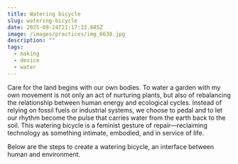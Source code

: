 ```yaml
---
title: Watering bicycle
slug: watering-bicycle
date: 2025-09-24T21:17:33.685Z
image: /images/practices/img_6638.jpg
description: ""
tags:
  - making
  - device
  - water
---
```

Care for the land begins with our own bodies. To water a garden with my own movement is not only an act of nurturing plants, but also of rebalancing the relationship between human energy and ecological cycles. Instead of relying on fossil fuels or industrial systems, we choose to pedal and to let our rhythm become the pulse that carries water from the earth back to the soil. This watering bicycle is a feminist gesture of repair—reclaiming technology as something intimate, embodied, and in service of life.

Below are the steps to create a watering bicycle, an interface between human and environment.
